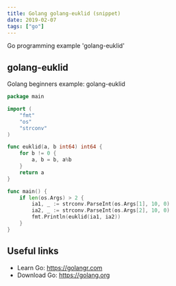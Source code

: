 ```yaml
---
title: Golang golang-euklid (snippet)
date: 2019-02-07
tags: ["go"]
---
```

Go programming example 'golang-euklid'


## golang-euklid

Golang beginners example: golang-euklid

```go
package main

import (
	"fmt"
	"os"
	"strconv"
)

func euklid(a, b int64) int64 {
	for b != 0 {
		a, b = b, a%b
	}
	return a
}

func main() {
	if len(os.Args) > 2 {
		ia1, _ := strconv.ParseInt(os.Args[1], 10, 0)
		ia2, _ := strconv.ParseInt(os.Args[2], 10, 0)
		fmt.Println(euklid(ia1, ia2))
	}
}

```

## Useful links

- Learn Go: https://golangr.com
- Download Go: https://golang.org
